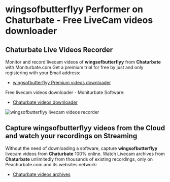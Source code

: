 # wingsofbutterflyy Performer on Chaturbate - Free LiveCam videos downloader

## Chaturbate Live Videos Recorder

Monitor and record livecam videos of **wingsofbutterflyy** from **Chaturbate** with Moniturbate.com
Get a premium trial for free by just and only registering with your Email address:
* [wingsofbutterflyy Premium videos downloader](https://moniturbate.com/request-demo-licence-key.html)

Free livecam videos downloader - Moniturbate Software:
* [Chaturbate videos downloader](https://moniturbate.com/moniturbate-download-software.html)

![wingsofbutterflyy livecam videos recorder](https://peachurnet.com/templates/moniturbate-software.png)


## Capture wingsofbutterflyy videos from the Cloud and watch your recordings on Streaming

Without the need of downloading a software, capture **wingsofbutterflyy** livecam videos from **Chaturbate** 100% online.
Watch Livecam archives from **Chaturbate** unlimitedly from thousands of existing recordings, only on Peachurbate.com and its websites network:
* [Chaturbate videos archives](https://peachurnet.com/)